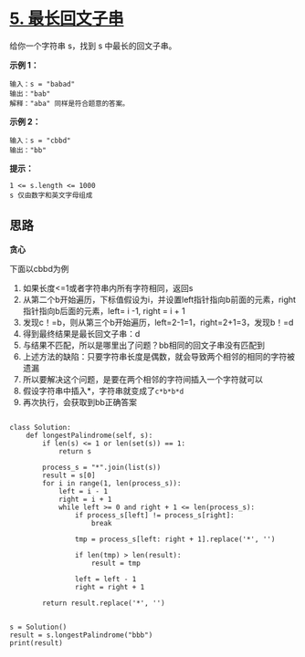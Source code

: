 # [5. 最长回文子串](https://leetcode-cn.com/problems/longest-palindromic-substring/)

给你一个字符串 s，找到 s 中最长的回文子串。

 

**示例 1：**

```
输入：s = "babad"
输出："bab"
解释："aba" 同样是符合题意的答案。
```

**示例 2：**

```
输入：s = "cbbd"
输出："bb"
```

**提示：**

```
1 <= s.length <= 1000
s 仅由数字和英文字母组成
```



## 思路

**贪心**

下面以cbbd为例

1. 如果长度<=1或者字符串内所有字符相同，返回s
2. 从第二个b开始遍历，下标值假设为i，并设置left指针指向b前面的元素，right指针指向b后面的元素，left= i -1, right = i + 1
3. 发现c！=b，则从第三个b开始遍历，left=2-1=1，right=2+1=3，发现b！=d
4. 得到最终结果是最长回文子串：d
5. 与结果不匹配，所以是哪里出了问题？bb相同的回文子串没有匹配到
6. 上述方法的缺陷：只要字符串长度是偶数，就会导致两个相邻的相同的字符被遗漏
7. 所以要解决这个问题，是要在两个相邻的字符间插入一个字符就可以
8. 假设字符串中插入*，字符串就变成了`c*b*b*d`
9. 再次执行，会获取到bb正确答案

```

class Solution:
    def longestPalindrome(self, s):
        if len(s) <= 1 or len(set(s)) == 1:
            return s

        process_s = "*".join(list(s))
        result = s[0]
        for i in range(1, len(process_s)):
            left = i - 1
            right = i + 1
            while left >= 0 and right + 1 <= len(process_s):
                if process_s[left] != process_s[right]:
                    break

                tmp = process_s[left: right + 1].replace('*', '')

                if len(tmp) > len(result):
                    result = tmp

                left = left - 1
                right = right + 1

        return result.replace('*', '')


s = Solution()
result = s.longestPalindrome("bbb")
print(result)

```

